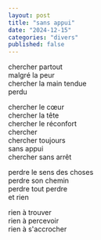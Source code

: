 ```yaml
---
layout: post
title: "sans appui"
date: "2024-12-15"
categories: "divers"
published: false
---
```


chercher partout  
malgré la peur  
chercher la main tendue  
perdu  

chercher le cœur  
chercher la tête  
chercher le réconfort  
chercher  
chercher toujours  
sans appui  
chercher sans arrêt  

perdre le sens des choses  
perdre son chemin  
perdre tout perdre  
et rien  

rien à trouver  
rien à percevoir  
rien à s'accrocher  
